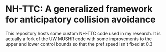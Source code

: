 # NH-TTC: A generalized framework for anticipatory collision avoidance

This repository hosts some custom NH-TTC code used in my research. It is actually a fork of the UW MUSHR code with some improvements to the upper and lower control bounds so that the pref speed isn't fixed at 0.3
